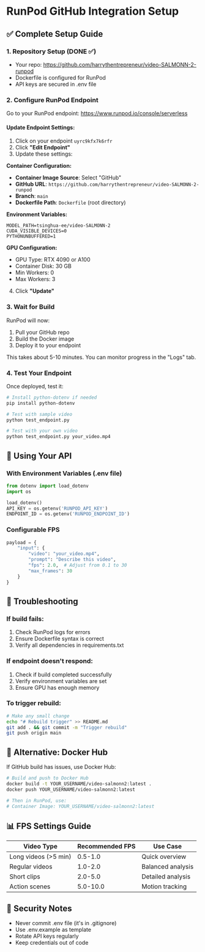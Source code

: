 # RunPod GitHub Integration Setup

## ✅ Complete Setup Guide

### 1. Repository Setup (DONE ✅)
- Your repo: https://github.com/harrythentrepreneur/video-SALMONN-2-runpod
- Dockerfile is configured for RunPod
- API keys are secured in .env file

### 2. Configure RunPod Endpoint

Go to your RunPod endpoint: https://www.runpod.io/console/serverless

#### Update Endpoint Settings:
1. Click on your endpoint `uyrc9kfx7k6rfr`
2. Click **"Edit Endpoint"**
3. Update these settings:

**Container Configuration:**
- **Container Image Source**: Select "GitHub"
- **GitHub URL**: `https://github.com/harrythentrepreneur/video-SALMONN-2-runpod`
- **Branch**: `main`
- **Dockerfile Path**: `Dockerfile` (root directory)

**Environment Variables:**
```
MODEL_PATH=tsinghua-ee/video-SALMONN-2
CUDA_VISIBLE_DEVICES=0
PYTHONUNBUFFERED=1
```

**GPU Configuration:**
- GPU Type: RTX 4090 or A100
- Container Disk: 30 GB
- Min Workers: 0
- Max Workers: 3

4. Click **"Update"**

### 3. Wait for Build

RunPod will now:
1. Pull your GitHub repo
2. Build the Docker image
3. Deploy it to your endpoint

This takes about 5-10 minutes. You can monitor progress in the "Logs" tab.

### 4. Test Your Endpoint

Once deployed, test it:

```bash
# Install python-dotenv if needed
pip install python-dotenv

# Test with sample video
python test_endpoint.py

# Test with your own video
python test_endpoint.py your_video.mp4
```

## 📝 Using Your API

### With Environment Variables (.env file)
```python
from dotenv import load_dotenv
import os

load_dotenv()
API_KEY = os.getenv('RUNPOD_API_KEY')
ENDPOINT_ID = os.getenv('RUNPOD_ENDPOINT_ID')
```

### Configurable FPS
```python
payload = {
    "input": {
        "video": "your_video.mp4",
        "prompt": "Describe this video",
        "fps": 2.0,  # Adjust from 0.1 to 30
        "max_frames": 30
    }
}
```

## 🔧 Troubleshooting

### If build fails:
1. Check RunPod logs for errors
2. Ensure Dockerfile syntax is correct
3. Verify all dependencies in requirements.txt

### If endpoint doesn't respond:
1. Check if build completed successfully
2. Verify environment variables are set
3. Ensure GPU has enough memory

### To trigger rebuild:
```bash
# Make any small change
echo "# Rebuild trigger" >> README.md
git add . && git commit -m "Trigger rebuild"
git push origin main
```

## 🚀 Alternative: Docker Hub

If GitHub build has issues, use Docker Hub:

```bash
# Build and push to Docker Hub
docker build -t YOUR_USERNAME/video-salmonn2:latest .
docker push YOUR_USERNAME/video-salmonn2:latest

# Then in RunPod, use:
# Container Image: YOUR_USERNAME/video-salmonn2:latest
```

## 📊 FPS Settings Guide

| Video Type | Recommended FPS | Use Case |
|------------|----------------|----------|
| Long videos (>5 min) | 0.5-1.0 | Quick overview |
| Regular videos | 1.0-2.0 | Balanced analysis |
| Short clips | 2.0-5.0 | Detailed analysis |
| Action scenes | 5.0-10.0 | Motion tracking |

## 🔐 Security Notes

- Never commit .env file (it's in .gitignore)
- Use .env.example as template
- Rotate API keys regularly
- Keep credentials out of code